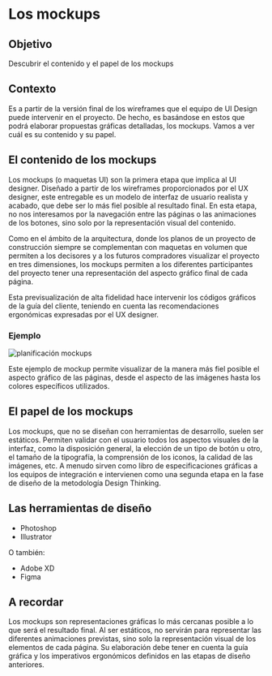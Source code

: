 # Los mockups

## Objetivo

Descubrir el contenido y el papel de los mockups

## Contexto

Es a partir de la versión final de los wireframes que el equipo de UI Design puede intervenir en el proyecto. De hecho, es basándose en estos que podrá elaborar propuestas gráficas detalladas, los mockups. Vamos a ver cuál es su contenido y su papel.

## El contenido de los mockups

Los mockups (o maquetas UI) son la primera etapa que implica al UI designer. Diseñado a partir de los wireframes proporcionados por el UX designer, este entregable es un modelo de interfaz de usuario realista y acabado, que debe ser lo más fiel posible al resultado final. En esta etapa, no nos interesamos por la navegación entre las páginas o las animaciones de los botones, sino solo por la representación visual del contenido.

Como en el ámbito de la arquitectura, donde los planos de un proyecto de construcción siempre se complementan con maquetas en volumen que permiten a los decisores y a los futuros compradores visualizar el proyecto en tres dimensiones, los mockups permiten a los diferentes participantes del proyecto tener una representación del aspecto gráfico final de cada página.

Esta previsualización de alta fidelidad hace intervenir los códigos gráficos de la guía del cliente, teniendo en cuenta las recomendaciones ergonómicas expresadas por el UX designer.

### Ejemplo

![planificación mockups](./04-Los-mockups/img/planification-mockups.png)

Este ejemplo de mockup permite visualizar de la manera más fiel posible el aspecto gráfico de las páginas, desde el aspecto de las imágenes hasta los colores específicos utilizados.

## El papel de los mockups

Los mockups, que no se diseñan con herramientas de desarrollo, suelen ser estáticos. Permiten validar con el usuario todos los aspectos visuales de la interfaz, como la disposición general, la elección de un tipo de botón u otro, el tamaño de la tipografía, la comprensión de los iconos, la calidad de las imágenes, etc. A menudo sirven como libro de especificaciones gráficas a los equipos de integración e intervienen como una segunda etapa en la fase de diseño de la metodología Design Thinking.

## Las herramientas de diseño

- Photoshop
- Illustrator

O también:

- Adobe XD
- Figma

## A recordar

Los mockups son representaciones gráficas lo más cercanas posible a lo que será el resultado final. Al ser estáticos, no servirán para representar las diferentes animaciones previstas, sino solo la representación visual de los elementos de cada página. Su elaboración debe tener en cuenta la guía gráfica y los imperativos ergonómicos definidos en las etapas de diseño anteriores.